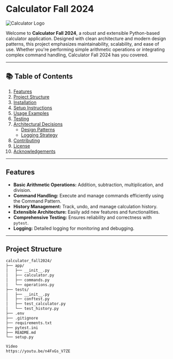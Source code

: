 # Calculator Fall 2024

![Calculator Logo](https://via.placeholder.com/150) <!-- Replace with actual logo if available -->

Welcome to **Calculator Fall 2024**, a robust and extensible Python-based calculator application. Designed with clean architecture and modern design patterns, this project emphasizes maintainability, scalability, and ease of use. Whether you're performing simple arithmetic operations or integrating complex command handling, Calculator Fall 2024 has you covered.

---

## 📚 Table of Contents

1. [Features](#features)
2. [Project Structure](#project-structure)
3. [Installation](#installation)
4. [Setup Instructions](#setup-instructions)
5. [Usage Examples](#usage-examples)
6. [Testing](#testing)
7. [Architectural Decisions](#architectural-decisions)
    - [Design Patterns](#design-patterns)
    - [Logging Strategy](#logging-strategy)
8. [Contributing](#contributing)
9. [License](#license)
10. [Acknowledgements](#acknowledgements)

---

## Features

- **Basic Arithmetic Operations:** Addition, subtraction, multiplication, and division.
- **Command Handling:** Execute and manage commands efficiently using the Command Pattern.
- **History Management:** Track, undo, and manage calculation history.
- **Extensible Architecture:** Easily add new features and functionalities.
- **Comprehensive Testing:** Ensures reliability and correctness with `pytest`.
- **Logging:** Detailed logging for monitoring and debugging.

---

## Project Structure

```bash
calculator_fall2024/
├── app/
│   ├── __init__.py
│   ├── calculator.py
│   ├── commands.py
│   └── operations.py
├── tests/
│   ├── __init__.py
│   ├── conftest.py
│   ├── test_calculator.py
│   └── test_history.py
├── .env
├── .gitignore
├── requirements.txt
├── pytest.ini
├── README.md
└── setup.py

Video 
https://youtu.be/n4FxGs_V7ZE